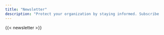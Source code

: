 ```yaml
---
title: "Newsletter"
description: "Protect your organization by staying informed. Subscribe to our newsletter and receive each month the most practical insights to improve your cybersecurity."
---
```



 {{< newsletter >}}